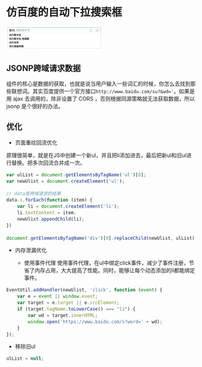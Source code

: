 # 仿百度的自动下拉搜索框

<img src="./img/demo.png" alt="demo" width="50%" />

## JSONP跨域请求数据

组件的核心是数据的获取，也就是说当用户输入一些词汇的时候，你怎么去找到那些联想词。其实百度提供一个官方接口`http://www.baidu.com/su?&wd='`。如果是用 ajax 去调用的，除非设置了 CORS ，否则根据同源策略就无法获取数据，所以 jsonp 是个很好的办法。

## 优化

* 页面重绘回流优化

原理很简单，就是在JS中创建一个新ul，并且把li添加进去，最后把新ul和旧ul进行替换。把多次回流合并成一次。

```js
var ulList = document.getElementsByTagName('ul')[0];
var newUlist = document.createElement('ul');

// data是跨域请求的结果
data.s.forEach(function (item) {
    var li = document.createElement('li');
    li.textContent = item;
    newUlist.appendChild(li);
})

document.getElementsByTagName('div')[0].replaceChild(newUlist, ulList);
```

* 内存泄漏优化

  *  使用事件代理
    使用事件代理，在ul中绑定click事件，减少了事件注册，节省了内存占用，大大提高了性能。同时，能够让每个动态添加的li都能绑定事件。

```js
EventUtil.addHandler(newUlist, 'click', function (event) {
    var e = event || window.event;
    var target = e.target || e.srcElement;
    if (target.tagName.toLowerCase() === "li") {
        var wd = target.innerHTML;
        window.open('https://www.baidu.com/s?word=' + wd);
    }
});
```

  *  移除旧ul

```js
ulList = null;
```


